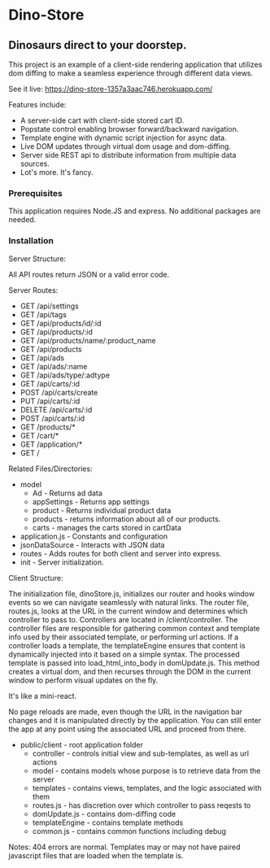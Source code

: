 # Dino-Store
## Dinosaurs direct to your doorstep.

This project is an example of a client-side rendering application that utilizes dom diffing to make a seamless
experience through different data views. 

See it live: https://dino-store-1357a3aac746.herokuapp.com/


Features include:
- A server-side cart with client-side stored cart ID.
- Popstate control enabling browser forward/backward navigation.
- Template engine with dynamic script injection for async data.
- Live DOM updates through virtual dom usage and dom-diffing.
- Server side REST api to distribute information from multiple data sources.
- Lot's more. It's fancy.

### Prerequisites
This application requires Node.JS and express. No additional packages are needed.


### Installation


Server Structure:

All API routes return JSON or a valid error code.

Server Routes:
- GET /api/settings
- GET /api/tags
- GET /api/products/id/:id
- GET /api/products/:id
- GET /api/products/name/:product_name
- GET /api/products
- GET /api/ads
- GET /api/ads/:name
- GET /api/ads/type/:adtype
- GET /api/carts/:id
- POST /api/carts/create
- PUT /api/carts/:id
- DELETE /api/carts/:id
- POST /api/carts/:id
- GET /products/*
- GET /cart/*
- GET /application/*
- GET /



Related Files/Directories:

* model
  * Ad - Returns ad data
  * appSettings - Returns app settings
  * product - Returns individual product data
  * products - returns information about all of our products.
  * carts - manages the carts stored in cartData
* application.js - Constants and configuration
* jsonDataSource - Interacts with JSON data
* routes - Adds routes for both client and server into express.
* init - Server initialization.

Client Structure:


The initialization file, dinoStore.js, initializes our router and hooks window events so we can navigate seamlessly with natural links.
The router file, routes.js, looks at the URL in the current window and determines which controller to pass to. Controllers are located in /client/controller.
The controller files are responsible for gathering common context and template info used by their associated template, or performing url actions.
If a controller loads a template, the templateEngine ensures that content is dynamically injected into it based on a simple syntax. 
The processed template is passed into load_html_into_body in domUpdate.js. This method creates a virtual dom,
and then recurses through the DOM in the current window to perform visual updates on the fly.

It's like a mini-react. 

No page reloads are made, even though the URL in the navigation bar changes and it is manipulated directly by the application.
You can still enter the app at any point using the associated URL and proceed from there.

* public/client - root application folder
  * controller - controls initial view and sub-templates, as well as url actions
  * model - contains models whose purpose is to retrieve data from the server
  * templates - contains views, templates, and the logic associated with them
  * routes.js - has discretion over which controller to pass reqests to
  * domUpdate.js - contains dom-diffing code
  * templateEngine - contains template methods
  * common.js - contains common functions including debug
  
Notes:
    404 errors are normal. Templates may or may not have paired javascript files that are loaded when the template is.
    
    